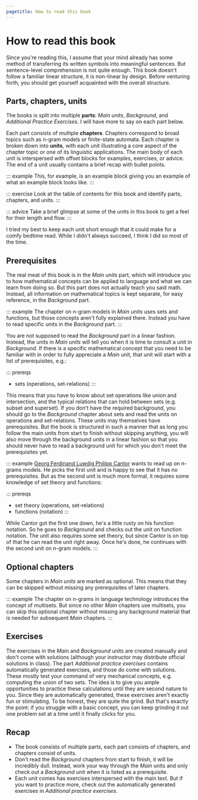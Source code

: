 ```yaml
---
pagetitle: How to read this book
---
```


# How to read this book

Since you're reading this, I assume that your mind already has some method of transferring its written symbols into meaningful sentences.
But sentence-level comprehension is not quite enough.
This book doesn't follow a familiar linear structure, it is non-linear by design.
Before venturing forth, you should get yourself acquainted with the overall structure.

## Parts, chapters, units

The books is split into multiple **parts**: *Main units*, *Background*, and *Additional Practice Exercises*.
I will have more to say on each part below.

Each part consists of multiple **chapters**.
Chapters correspond to broad topics such as n-gram models or finite-state automata.
Each chapter is broken down into **units**, with each unit illustrating a core aspect of the chapter topic or one of its linguistic applications.
The main body of each unit is interspersed with offset blocks for examples, exercises, or advice.
The end of a unit usually contains a brief recap with bullet points.

::: example
This, for example, is an example block giving you an example of what an example block looks like.
:::

::: exercise
Look at the table of contents for this book and identify parts, chapters, and units.
:::

::: advice
Take a brief glimpse at some of the units in this book to get a feel for their length and flow.
:::

I tried my best to keep each unit short enough that it could make for a comfy bedtime read.
While I didn't always succeed, I think I did so most of the time.

## Prerequisites

The real meat of this book is in the *Main units* part, which will introduce you to how mathematical concepts can be applied to language and what we can learn from doing so.
But this part does not actually teach you said math.
Instead, all information on mathematical topics is kept separate, for easy reference, in the *Background* part.

::: example
The chapter on n-gram models in *Main units* uses sets and functions, but those concepts aren't fully explained there.
Instead you have to read specific units in the *Background* part.
:::

You are not supposed to read the *Background* part in a linear fashion.
Instead, the units in *Main units* will tell you when it is time to consult a unit in *Background*.
If there is a specific mathematical concept that you need to be familiar with in order to fully appreciate a *Main* unit, that unit will start with a list of prerequisites, e.g.:

::: prereqs
- sets (operations, set-relations)
:::

This means that you have to know about set operations like union and intersection, and the typical relations that can hold between sets (e.g. subset and superset).
If you don't have the required background, you should go to the *Background* chapter about sets and read the units on operations and set-relations.
These units may themselves have prerequisites.
But the book is structured in such a manner that as long you follow the main units from start to finish without skipping anything, you will also move through the background units in a linear fashion so that you should never have to read a background unit for which you don't meet the prerequisites yet.

::: example
[Georg Ferdinand Luwdig Philipp Cantor](https://en.wikipedia.org/wiki/Georg_Cantor)
wants to read up on n-grams models.
He picks the first unit and is happy to see that it has no prerequisites.
But as the second unit is much more formal, it requires some knowledge of set theory and functions:

::: prereqs
- set theory (operations, set-relations)
- functions (notation)
:::

While Cantor got the first one down, he's a little rusty on his function notation.
So he goes to *Background* and checks out the unit on function notation.
The unit also requires some set theory, but since Cantor is on top of that he can read the unit right away.
Once he's done, he continues with the second unit on n-gram models.
:::

## Optional chapters

Some chapters in *Main units* are marked as optional.
This means that they can be skipped without missing any prerequisites of later chapters.

::: example
The chapter on n-grams in language technology introduces the concept of multisets.
But since no other *Main* chapters use multisets, you can skip this optional chapter without missing any background material that is needed for subsequent *Main* chapters.
:::

## Exercises

The exercises in the *Main* and *Background* units are created manually and don't come with solutions (although your instructor may distribute official solutions in class).
The part *Additional practice exercises* contains automatically generated exercises, and those do come with solutions.
These mostly test your command of very mechanical concepts, e.g. computing the union of two sets.
The idea is to give you ample opportunities to practice these calculations until they are second nature to you.
Since they are automatically generated, these exercises aren't exactly fun or stimulating.
To be honest, they are quite the grind.
But that's exactly the point: if you struggle with a basic concept, you can keep grinding it out one problem set at a time until it finally clicks for you.

## Recap

- The book consists of multiple parts, each part consists of chapters, and chapters consist of units.
- Don't read the *Background* chapters from start to finish, it will be incredibly dull.
  Instead, work your way through the *Main* units and only check out a *Background* unit when it is listed as a prerequisite.
- Each unit comes has exercises interspersed with the main text.
  But if you want to practice more, check out the automatically generated exercises in *Additional practice exercises*.
